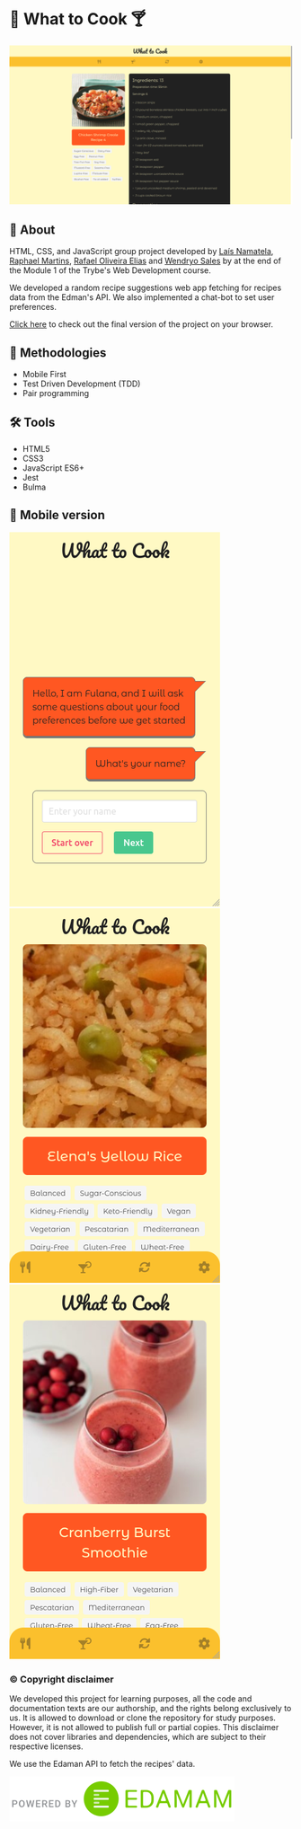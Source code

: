 # :fork_and_knife: What to Cook :cocktail:

![Desktop preview](./imgs/screenshot-desktop.png)

## :page_with_curl: About

HTML, CSS, and JavaScript group project developed by [Laís Namatela](https://www.linkedin.com/in/la%C3%ADs-nametala/), [Raphael Martins](https://www.linkedin.com/in/raphaelameidamartins/), [Rafael Oliveira Elias](https://www.linkedin.com/in/rafael-oliveira-elias-865bb3154/) and [Wendryo Sales](https://www.linkedin.com/in/wendryosales/) by at the end of the Module 1 of the Trybe's Web Development course. 

We developed a random recipe suggestions web app fetching for recipes data from the Edman's API. We also implemented a chat-bot to set user preferences.

[Click here](https://what-to-cook.netlify.app) to check out the final version of the project on your browser.

## :memo: Methodologies

* Mobile First
* Test Driven Development (TDD)
* Pair programming

## :hammer_and_wrench: Tools

* HTML5
* CSS3
* JavaScript ES6+
* Jest
* Bulma

## :iphone: Mobile version

![Mobile](./imgs/screenshot1.png)
![Mobile](./imgs/screenshot2.png)
![Mobile](./imgs/screenshot3.png)

### :copyright: Copyright disclaimer

We developed this project for learning purposes, all the code and documentation texts are our authorship, and the rights belong exclusively to us. It is allowed to download or clone the repository for study purposes. However, it is not allowed to publish full or partial copies. This disclaimer does not cover libraries and dependencies, which are subject to their respective licenses.

We use the Edaman API to fetch the recipes' data.

![Edaman attribution](imgs/Edamam_Badge_Transparent.svg)
